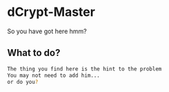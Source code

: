 # dCrypt-Master
<!-- My name in lower case and with no symbols maybe the function that you need to call to get the key-->
<!-- Keshavggn#6299 -->
So you have got here hmm?

## What to do?


```bash
The thing you find here is the hint to the problem
You may not need to add him...
or do you?
```


